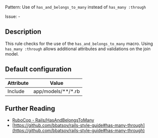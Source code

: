 Pattern: Use of `has_and_belongs_to_many` instead of `has_many :through`

Issue: -

## Description

This rule checks for the use of the `has_and_belongs_to_many` macro. Using `has_many :through` allows additional attributes and validations on the join model.

## Default configuration

Attribute | Value
--- | ---
Include | app/models/\*\*/\*.rb

## Further Reading

* [RuboCop - Rails/HasAndBelongsToMany](https://github.com/rubocop-hq/rubocop-rails/tree/master/lib/rubocop/cop/rails#railshasandbelongstomany)
* [https://github.com/bbatsov/rails-style-guide#has-many-through](https://github.com/bbatsov/rails-style-guide#has-many-through)
